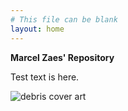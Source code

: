 ```yaml
---
# This file can be blank
layout: home
---
```

**Marcel Zaes' Repository**

Test text is here.

![debris cover art](https://freight.cargo.site/w/962/q/67/i/44bfaff674f3210740206b9b6d17477b179c3366ca92f78f8471f371f4ec5931/Debris-Artwork-Cover-small.png "photo by schmiderei.com")
